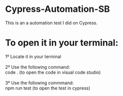 # Cypress-Automation-SB
This is an a automation test I did on Cypress.

# To open it in your terminal:<br />
1º Locate it in your terminal <br />
<br />
2º Use the following command: <br />
code . (to open the code in visual code studio)<br />
<br />
3º Use the following commmand:<br />
npm run test (to open the test in cypress)<br />
